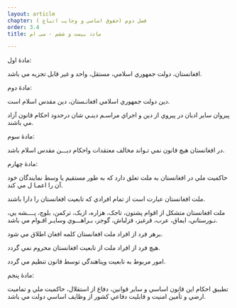 ```yaml
---
layout: article
chapter: فصل دوم (حقوق اساسي و وجايب اتباع ) 
order: 3.4
title: مادۀ بیست و ششم - سی ام 

---
```



مادۀ اول:


افغانستان،‌ دولت جمهوري اسلامي، مستقل، واحد و غير قابل تجزيه مي باشد.

 

مادۀ دوم:

دين دولت جمهوري اسلامي افغانـستان، دين مقدس اسلام است.

پيروان ساير اديان در پيروي از دين و اجراي مراسـم دينـي شان درحدود احکام قانون آزاد مي باشند.

 

مادۀ سوم:

در افغانستان هيچ قانون نمي تـواند مخالف معتقدات واحکام ديـــن مقدس اسلام باشد.

 

مادۀ چهارم:

حاکميت ملي در افغانستان به ملت تعلق دارد که به طور مستقيم يا وسط نمايندگان خود آن را اعمـا ل مي کند.

ملت افغانستان عبارت است از تمام افرادي که تابعيت افغانستان را دارا باشند.

ملت افغانستان متشکل از اقوام پشتون، تاجک،‌ هزاره، ازبک، ترکمن،‌ بلوچ،‌ پــــشه يي، نـورستاني، ايماق، عرب، قرغيز، قزلباش، گوجر، بـراهـــوي وسايـر اقـوام مي باشد.

برهر فرد از افراد ملت افغانستان کلمه افغان اطلاق مي شود.

هيچ فرد از افراد ملت از تابعيت افغانستان محروم نمي گردد.

امور مربوط به تابعيت وپناهندگي توسط قانون تنظيم مي گردد.

 

مادۀ پنجم:

تطبيق احکام اين قانون اساسي و ساير قوانين، دفاع از استقلال، حاکميت ملي و تماميت ارضي و تأمين امنيت و قابليت دفاعي کشور از وظايف اساسي دولت مي باشد.
 
 

